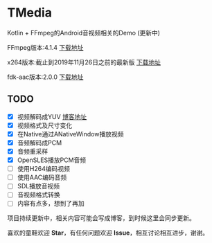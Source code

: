 # TMedia
Kotlin + FFmpeg的Android音视频相关的Demo (更新中)

FFmpeg版本:4.1.4 [下载地址](https://ffmpeg.org/download.html)

x264版本:截止到2019年11月26日之前的最新版 [下载地址](https://www.videolan.org/developers/x264.html)

fdk-aac版本:2.0.0 [下载地址](http://www.linuxfromscratch.org/blfs/view/svn/multimedia/fdk-aac.html)

## TODO
- [x] 视频解码成YUV [博客地址](https://blog.csdn.net/greyfreedom/article/details/103319635)
- [x] 视频格式及尺寸变化
- [x] 在Native通过ANativeWindow播放视频
- [x] 音频解码成PCM
- [x] 音频重采样
- [x] OpenSLES播放PCM音频
- [ ] 使用H264编码视频
- [ ] 使用AAC编码音频
- [ ] SDL播放音视频
- [ ] 音视频格式转换
- [ ] 内容有点多，想到了再加

项目持续更新中，相关内容可能会写成博客，到时候这里会同步更新。

喜欢的童鞋欢迎 **Star**，有任何问题欢迎 **Issue**，相互讨论相互进步，谢谢。



 
